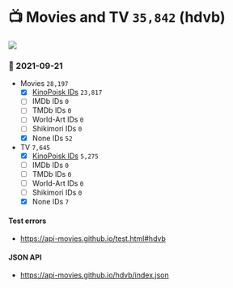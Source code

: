 # :tv: Movies and TV `35,842` (hdvb)

<a href="https://API-Movies.github.io"><img src="https://API-Movies.github.io/banner.png?cache"></a>

### :date: 2021-09-21
- Movies `28,197`
  - [x] <a href="https://API-Movies.github.io/hdvb/movie_kinopoisk_ids.json">KinoPoisk IDs</a> `23,817`
  - [ ] IMDb IDs `0`
  - [ ] TMDb IDs `0`
  - [ ] World-Art IDs `0`
  - [ ] Shikimori IDs `0`
  - [x] None IDs `52`
- TV `7,645`
  - [x] <a href="https://API-Movies.github.io/hdvb/tv_kinopoisk_ids.json">KinoPoisk IDs</a> `5,275`
  - [ ] IMDb IDs `0`
  - [ ] TMDb IDs `0`
  - [ ] World-Art IDs `0`
  - [ ] Shikimori IDs `0`
  - [x] None IDs `7`
#### Test errors
- <a href='https://api-movies.github.io/test.html#hdvb'>https://api-movies.github.io/test.html#hdvb</a>
#### JSON API
- <a href='https://api-movies.github.io/hdvb/index.json'>https://api-movies.github.io/hdvb/index.json</a>
